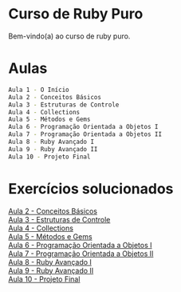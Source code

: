 # Curso de Ruby Puro

Bem-vindo(a) ao curso de ruby puro.

# Aulas
```sh
Aula 1 - O Início
Aula 2 - Conceitos Básicos
Aula 3 - Estruturas de Controle
Aula 4 - Collections
Aula 5 - Métodos e Gems
Aula 6 - Programação Orientada a Objetos I
Aula 7 - Programação Orientada a Objetos II
Aula 8 - Ruby Avançado I
Aula 9 - Ruby Avançado II
Aula 10 - Projeto Final
```
# Exercícios solucionados
[Aula 2 - Conceitos Básicos](https://github.com/claudimf/ruby_puro_onebitcode/tree/main/aula_2/)  
[Aula 3 - Estruturas de Controle](https://github.com/claudimf/ruby_puro_onebitcode/tree/main/aula_3/)  
[Aula 4 - Collections](https://github.com/claudimf/ruby_puro_onebitcode/tree/main/aula_4/)  
[Aula 5 - Métodos e Gems](https://github.com/claudimf/ruby_puro_onebitcode/tree/main/aula_5/)  
[Aula 6 - Programação Orientada a Objetos I](https://github.com/claudimf/ruby_puro_onebitcode/tree/main/aula_6/)  
[Aula 7 - Programação Orientada a Objetos II](https://github.com/claudimf/ruby_puro_onebitcode/tree/main/aula_7/)  
[Aula 8 - Ruby Avançado I](https://github.com/claudimf/ruby_puro_onebitcode/tree/main/aula_8/)  
[Aula 9 - Ruby Avançado II](https://github.com/claudimf/ruby_puro_onebitcode/tree/main/aula_9/)  
[Aula 10 - Projeto Final](https://github.com/claudimf/ruby_puro_onebitcode/tree/main/aula_10/)
